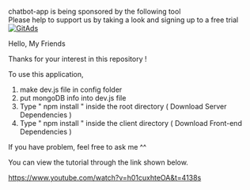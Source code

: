 chatbot-app is being sponsored by the following tool <br />
Please help to support us by taking a look and signing up to a free trial
<a href="https://tracking.gitads.io/?repo=chatbot-app"><img src="https://images.gitads.io/chatbot-app" alt="GitAds"/></a> 


Hello, My Friends  

Thanks for your interest in this repository ! 

To use this application, 

1. make dev.js file in config folder 
2. put mongoDB info into dev.js file 
3. Type  " npm install " inside the root directory  ( Download Server Dependencies ) 
4. Type " npm install " inside the client directory ( Download Front-end Dependencies )

If you have problem, feel free to ask me ^^ 

You can view the tutorial through the link shown below.

https://www.youtube.com/watch?v=h01cuxhteOA&t=4138s

